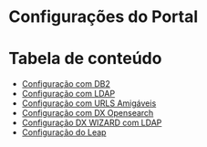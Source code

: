 # Configurações do Portal

Tabela de conteúdo
==================

- [Configuração com DB2](setup-db2.md)
- [Configuração com LDAP](setup-ldap.md)
- [Configuração com URLS Amigáveis](setup-furl.md)
- [Configuração com DX Opensearch](setup-opensearch.md)
- [Configuração DX WIZARD com LDAP](setup-dx-wizard.md)
- [Configuração do Leap](setup-leap.md)



